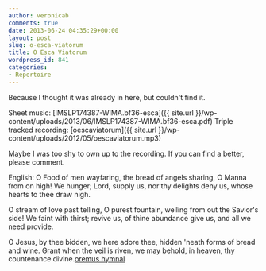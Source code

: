 ```yaml
---
author: veronicab
comments: true
date: 2013-06-24 04:35:29+00:00
layout: post
slug: o-esca-viatorum
title: O Esca Viatorum
wordpress_id: 841
categories:
- Repertoire
---
```


Because I thought it was already in here, but couldn't find it.

Sheet music: [IMSLP174387-WIMA.bf36-esca]({{ site.url }}/wp-content/uploads/2013/06/IMSLP174387-WIMA.bf36-esca.pdf)
Triple tracked recording: [oescaviatorum]({{ site.url }}/wp-content/uploads/2012/05/oescaviatorum.mp3)

Maybe I was too shy to own up to the recording.  If you can find a better, please comment.

English:
O Food of men wayfaring,
the bread of angels sharing,
O Manna from on high!
We hunger; Lord, supply us,
nor thy delights deny us,
whose hearts to thee draw nigh.

O stream of love past telling,
O purest fountain, welling
from out the Savior's side!
We faint with thirst; revive us,
of thine abundance give us,
and all we need provide.

O Jesus, by thee bidden,
we here adore thee, hidden
'neath forms of bread and wine.
Grant when the veil is riven,
we may behold, in heaven,
thy countenance divine.[oremus hymnal](http://www.oremus.org/hymnal/o/o131.html)
